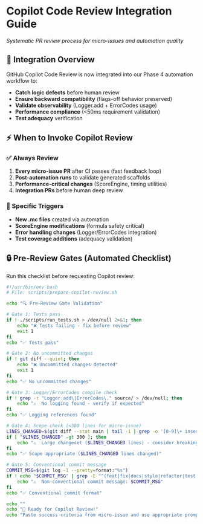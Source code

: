 # Copilot Code Review Integration Guide
*Systematic PR review process for micro-issues and automation quality*

## 🎯 Integration Overview

GitHub Copilot Code Review is now integrated into our Phase 4 automation workflow to:
- **Catch logic defects** before human review
- **Ensure backward compatibility** (flags-off behavior preserved)
- **Validate observability** (Logger.add + ErrorCodes usage)
- **Performance compliance** (<50ms requirement validation)
- **Test adequacy** verification

## ⚡ When to Invoke Copilot Review

### ✅ Always Review
1. **Every micro-issue PR** after CI passes (fast feedback loop)
2. **Post-automation runs** to validate generated scaffolds
3. **Performance-critical changes** (ScoreEngine, timing utilities)
4. **Integration PRs** before human deep review

### 🎯 Specific Triggers
- **New .mc files** created via automation
- **ScoreEngine modifications** (formula safety critical)
- **Error handling changes** (Logger/ErrorCodes integration)
- **Test coverage additions** (adequacy validation)

## 🔒 Pre-Review Gates (Automated Checklist)

Run this checklist before requesting Copilot review:

```bash
#!/usr/bin/env bash
# File: scripts/prepare-copilot-review.sh

echo "🔍 Pre-Review Gate Validation"

# Gate 1: Tests pass
if ! ./scripts/run_tests.sh > /dev/null 2>&1; then
    echo "❌ Tests failing - fix before review"
    exit 1
fi
echo "✅ Tests pass"

# Gate 2: No uncommitted changes
if ! git diff --quiet; then
    echo "❌ Uncommitted changes detected"
    exit 1
fi
echo "✅ No uncommitted changes"

# Gate 3: Logger/ErrorCodes compile check
if ! grep -r "Logger.add\|ErrorCodes\." source/ > /dev/null; then
    echo "⚠️  No logging found - verify if expected"
fi
echo "✅ Logging references found"

# Gate 4: Scope check (<300 lines for micro-issue)
LINES_CHANGED=$(git diff --stat main | tail -1 | grep -o '[0-9]\+ insertions' | grep -o '[0-9]\+' || echo "0")
if [ "$LINES_CHANGED" -gt 300 ]; then
    echo "⚠️  Large changeset ($LINES_CHANGED lines) - consider breaking down"
fi
echo "✅ Scope appropriate ($LINES_CHANGED lines changed)"

# Gate 5: Conventional commit message
COMMIT_MSG=$(git log -1 --pretty=format:"%s")
if ! echo "$COMMIT_MSG" | grep -E "^(feat|fix|docs|style|refactor|test|chore):" > /dev/null; then
    echo "⚠️  Non-conventional commit message: $COMMIT_MSG"
fi
echo "✅ Conventional commit format"

echo ""
echo "🎯 Ready for Copilot Review!"
echo "Paste success criteria from micro-issue and use appropriate prompt template."